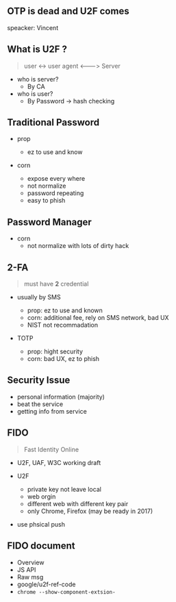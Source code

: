 OTP is dead and U2F comes
---
speacker: Vincent

What is U2F ?
---
> user <-> user agent <---> Server

- who is server?
  - By CA
- who is user?
  - By Password -> hash checking


Traditional Password
---
- prop
  - ez to use and know

- corn
  - expose every where
  - not normalize
  - password repeating
  - easy to phish

Password Manager
---
- corn
  - not normalize with lots of dirty hack

2-FA
---
> must have **2** credential

- usually by SMS
  - prop: ez to use and known
  - corn: additional fee, rely on SMS network, bad UX
  - NIST not recommadation

- TOTP
  - prop: hight security
  - corn: bad UX, ez to phish

Security Issue
---
- personal information (majority)
- beat the service
- getting info from service

FIDO
---
> Fast Identity Online  

- U2F, UAF, W3C working draft

- U2F
  - private key not leave local
  - web orgin
  - different web with different key pair
  - only Chrome, Firefox (may be ready in 2017)

- use phsical push

FIDO document
---
- Overview
- JS API
- Raw msg
- google/u2f-ref-code
- `chrome --show-component-extsion-`
